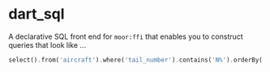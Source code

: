 # dart_sql

A declarative SQL front end for `moor:ffi` that enables you to construct queries that look like ...

```dart
select().from('aircraft').where('tail_number').contains('N%').orderBy('model').asc.toString()
```
